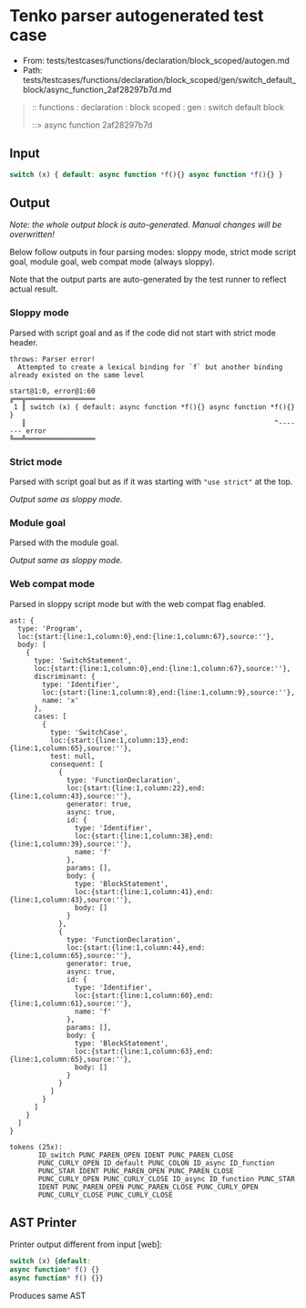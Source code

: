 # Tenko parser autogenerated test case

- From: tests/testcases/functions/declaration/block_scoped/autogen.md
- Path: tests/testcases/functions/declaration/block_scoped/gen/switch_default_block/async_function_2af28297b7d.md

> :: functions : declaration : block scoped : gen : switch default block
>
> ::> async function 2af28297b7d

## Input


`````js
switch (x) { default: async function *f(){} async function *f(){} }
`````

## Output

_Note: the whole output block is auto-generated. Manual changes will be overwritten!_

Below follow outputs in four parsing modes: sloppy mode, strict mode script goal, module goal, web compat mode (always sloppy).

Note that the output parts are auto-generated by the test runner to reflect actual result.

### Sloppy mode

Parsed with script goal and as if the code did not start with strict mode header.

`````
throws: Parser error!
  Attempted to create a lexical binding for `f` but another binding already existed on the same level

start@1:0, error@1:60
╔══╦═════════════════
 1 ║ switch (x) { default: async function *f(){} async function *f(){} }
   ║                                                             ^------- error
╚══╩═════════════════

`````

### Strict mode

Parsed with script goal but as if it was starting with `"use strict"` at the top.

_Output same as sloppy mode._

### Module goal

Parsed with the module goal.

_Output same as sloppy mode._

### Web compat mode

Parsed in sloppy script mode but with the web compat flag enabled.

`````
ast: {
  type: 'Program',
  loc:{start:{line:1,column:0},end:{line:1,column:67},source:''},
  body: [
    {
      type: 'SwitchStatement',
      loc:{start:{line:1,column:0},end:{line:1,column:67},source:''},
      discriminant: {
        type: 'Identifier',
        loc:{start:{line:1,column:8},end:{line:1,column:9},source:''},
        name: 'x'
      },
      cases: [
        {
          type: 'SwitchCase',
          loc:{start:{line:1,column:13},end:{line:1,column:65},source:''},
          test: null,
          consequent: [
            {
              type: 'FunctionDeclaration',
              loc:{start:{line:1,column:22},end:{line:1,column:43},source:''},
              generator: true,
              async: true,
              id: {
                type: 'Identifier',
                loc:{start:{line:1,column:38},end:{line:1,column:39},source:''},
                name: 'f'
              },
              params: [],
              body: {
                type: 'BlockStatement',
                loc:{start:{line:1,column:41},end:{line:1,column:43},source:''},
                body: []
              }
            },
            {
              type: 'FunctionDeclaration',
              loc:{start:{line:1,column:44},end:{line:1,column:65},source:''},
              generator: true,
              async: true,
              id: {
                type: 'Identifier',
                loc:{start:{line:1,column:60},end:{line:1,column:61},source:''},
                name: 'f'
              },
              params: [],
              body: {
                type: 'BlockStatement',
                loc:{start:{line:1,column:63},end:{line:1,column:65},source:''},
                body: []
              }
            }
          ]
        }
      ]
    }
  ]
}

tokens (25x):
       ID_switch PUNC_PAREN_OPEN IDENT PUNC_PAREN_CLOSE
       PUNC_CURLY_OPEN ID_default PUNC_COLON ID_async ID_function
       PUNC_STAR IDENT PUNC_PAREN_OPEN PUNC_PAREN_CLOSE
       PUNC_CURLY_OPEN PUNC_CURLY_CLOSE ID_async ID_function PUNC_STAR
       IDENT PUNC_PAREN_OPEN PUNC_PAREN_CLOSE PUNC_CURLY_OPEN
       PUNC_CURLY_CLOSE PUNC_CURLY_CLOSE
`````


## AST Printer

Printer output different from input [web]:

````js
switch (x) {default:
async function* f() {}
async function* f() {}}
````

Produces same AST
